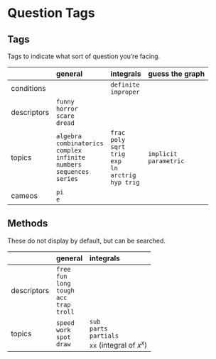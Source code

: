 # Question Tags


## Tags

Tags to indicate what sort of question you’re facing.

|             | general | integrals | guess the graph |
| :---------- | :------ | :-------- | :-------------- |
| conditions  |  | `definite`<br>`improper` |
| descriptors | `funny`<br>`horror`<br>`scare`<br>`dread` |
| topics      | `algebra`<br>`combinatorics`<br>`complex`<br>`infinite`<br>`numbers`<br>`sequences`<br>`series` | `frac`<br>`poly`<br>`sqrt`<br>`trig`<br>`exp`<br>`ln`<br>`arctrig`<br>`hyp trig` | `implicit`<br>`parametric` |
| cameos      | `pi`<br>`e` |


## Methods

These do not display by default, but can be searched.

|             | general | integrals |
| :---------- | :------ | :-------- |
| descriptors | `free`<br>`fun`<br>`long`<br>`tough`<br>`acc`<br>`trap`<br>`troll` |
| topics      | `speed`<br>`work`<br>`spot`<br>`draw` | `sub`<br>`parts`<br>`partials`<br>`xx` (integral of $x^x$) |
